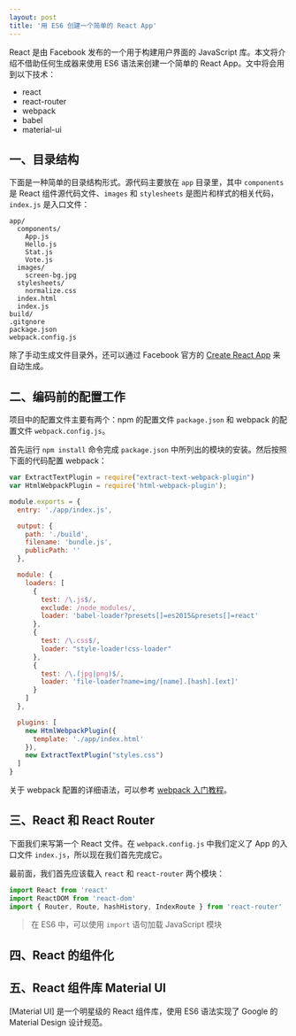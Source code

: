 ```yaml
---
layout: post
title: '用 ES6 创建一个简单的 React App'
---
```


React 是由 Facebook 发布的一个用于构建用户界面的 JavaScript 库。本文将介绍不借助任何生成器来使用 ES6 语法来创建一个简单的 React App。文中将会用到以下技术：

* react
* react-router
* webpack
* babel
* material-ui


## 一、目录结构

下面是一种简单的目录结构形式。源代码主要放在 `app` 目录里，其中 `components` 是 React 组件源代码文件、`images` 和 `stylesheets` 是图片和样式的相关代码，`index.js` 是入口文件：

```
app/
  components/
    App.js
    Hello.js
    Stat.js
    Vote.js
  images/
    screen-bg.jpg
  stylesheets/
    normalize.css
  index.html
  index.js
build/
.gitgnore
package.json
webpack.config.js
```

除了手动生成文件目录外，还可以通过 Facebook 官方的 [Create React App](https://github.com/facebookincubator/create-react-app) 来自动生成。


## 二、编码前的配置工作

项目中的配置文件主要有两个：npm 的配置文件 `package.json` 和 webpack 的配置文件 `webpack.config.js`。

首先运行 `npm install` 命令完成 `package.json` 中所列出的模块的安装。然后按照下面的代码配置 webpack：

~~~js
var ExtractTextPlugin = require("extract-text-webpack-plugin")
var HtmlWebpackPlugin = require('html-webpack-plugin');

module.exports = {
  entry: './app/index.js',

  output: {
    path: './build',
    filename: 'bundle.js',
    publicPath: ''
  },

  module: {
    loaders: [
      {
        test: /\.js$/,
        exclude: /node_modules/,
        loader: 'babel-loader?presets[]=es2015&presets[]=react'
      },
      {
        test: /\.css$/,
        loader: "style-loader!css-loader"
      },
      {
        test: /\.(jpg|png)$/,
        loader: 'file-loader?name=img/[name].[hash].[ext]'
      }
    ]
  },

  plugins: [
    new HtmlWebpackPlugin({
      template: './app/index.html'
    }),
    new ExtractTextPlugin("styles.css")
  ]
}
~~~

关于 webpack 配置的详细语法，可以参考 [webpack 入门教程](https://hulufei.gitbooks.io/react-tutorial/content/webpack.html)。


## 三、React 和 React Router

下面我们来写第一个 React 文件。在 `webpack.config.js` 中我们定义了 App 的入口文件 `index.js`，所以现在我们首先完成它。

最前面，我们首先应该载入 `react` 和 `react-router` 两个模块：

~~~js
import React from 'react'
import ReactDOM from 'react-dom'
import { Router, Route, hashHistory, IndexRoute } from 'react-router'
~~~

> 在 ES6 中，可以使用 `import` 语句加载 JavaScript 模块

## 四、React 的组件化



## 五、React 组件库 Material UI

[Material UI] 是一个明星级的 React 组件库，使用 ES6 语法实现了 Google 的 Material Design 设计规范。